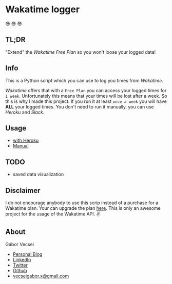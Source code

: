# Wakatime logger

:sunglasses: :sunglasses: :sunglasses:

## TL;DR

"Extend" the *Wakatime Free Plan* so you won't loose your logged data!

## Info

This is a Python script which you can use to log you times from *Wakatime*.

*Wakatime* offers that with a `Free Plan` you can access your logged times for `1 week`.
Unfortunately this means that your times will be lost after a week.
So this is why I made this project. If you run it at least `once a week` you will have **ALL** your logged times.
You don't need to run it manually, you can use *Heroku* and *Slack*.

## Usage

- [with Heroku](https://github.com/gaborvecsei/WakaTime-Logger/tree/master/waka-time-helper-Heroku)
- [Manual](https://github.com/gaborvecsei/WakaTime-Logger/tree/master/waka-time-helper-Manual)

## TODO

- saved data visualization

## Disclaimer

I do not encourage anybody to use this scrip instead of a purchase for a Wakatime plan.
Your can upgrade the plan [here](https://wakatime.com/).
This is only an awesome project
for the usage of the Wakatime API. :v:

## About

Gábor Vecsei

- [Personal Blog](https://gaborvecsei.wordpress.com/)
- [LinkedIn](https://www.linkedin.com/in/gaborvecsei)
- [Twitter](https://twitter.com/GAwesomeBE)
- [Github](https://github.com/gaborvecsei)
- vecseigabor.x@gmail.com